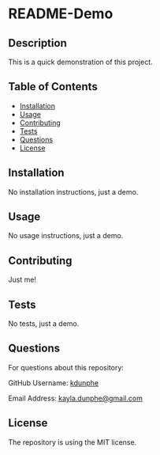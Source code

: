 # README-Demo
  ## Description
  This is a quick demonstration of this project.

  ## Table of Contents
  * [Installation](#installation)
  * [Usage](#usage)
  * [Contributing](#contributing)
  * [Tests](#tests)
  * [Questions](#questions)
  * [License](#license)

  ## Installation
  No installation instructions, just a demo.

  ## Usage
  No usage instructions, just a demo.

  ## Contributing
  Just me!

  ## Tests
  No tests, just a demo.

  ## Questions
  For questions about this repository:

  GitHub Username: [kdunphe]((https://github.com/kdunphe))

  Email Address: kayla.dunphe@gmail.com


  ## License
  The repository is using the MIT license.

